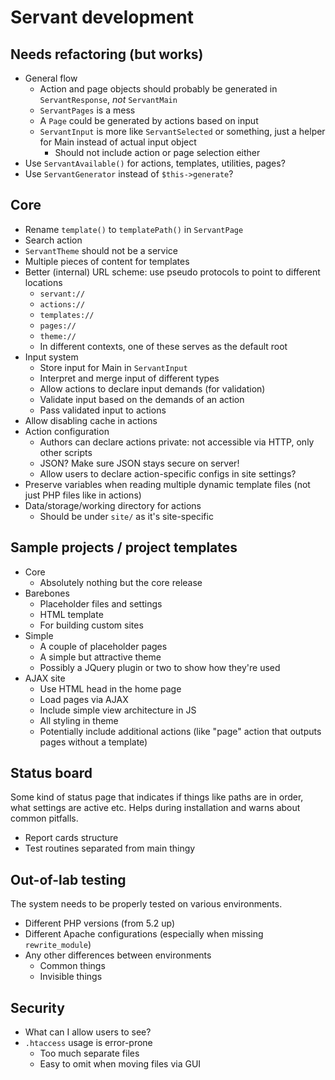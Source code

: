 
# Servant development

## Needs refactoring (but works)

- General flow
	- Action and page objects should probably be generated in `ServantResponse`, *not* `ServantMain`
	- `ServantPages` is a mess
	- A `Page` could be generated by actions based on input
	- `ServantInput` is more like `ServantSelected` or something, just a helper for Main instead of actual input object
		- Should not include action or page selection either
- Use `ServantAvailable()` for actions, templates, utilities, pages?
- Use `ServantGenerator` instead of `$this->generate`?



## Core

- Rename `template()` to `templatePath()` in `ServantPage`
- Search action
- `ServantTheme` should not be a service
- Multiple pieces of content for templates
- Better (internal) URL scheme: use pseudo protocols to point to different locations
	- `servant://`
	- `actions://`
	- `templates://`
	- `pages://`
	- `theme://`
	- In different contexts, one of these serves as the default root
- Input system
	- Store input for Main in `ServantInput`
	- Interpret and merge input of different types
	- Allow actions to declare input demands (for validation)
	- Validate input based on the demands of an action
	- Pass validated input to actions
- Allow disabling cache in actions
- Action configuration
	- Authors can declare actions private: not accessible via HTTP, only other scripts
	- JSON? Make sure JSON stays secure on server!
	- Allow users to declare action-specific configs in site settings?
- Preserve variables when reading multiple dynamic template files (not just PHP files like in actions)
- Data/storage/working directory for actions
	- Should be under `site/` as it's site-specific



## Sample projects / project templates

- Core
	- Absolutely nothing but the core release
- Barebones
	- Placeholder files and settings
	- HTML template
	- For building custom sites
- Simple
	- A couple of placeholder pages
	- A simple but attractive theme
	- Possibly a JQuery plugin or two to show how they're used
- AJAX site
	- Use HTML head in the home page
	- Load pages via AJAX
	- Include simple view architecture in JS
	- All styling in theme
	- Potentially include additional actions (like "page" action that outputs pages without a template)



## Status board

Some kind of status page that indicates if things like paths are in order, what settings are active etc. Helps during installation and warns about common pitfalls.

- Report cards structure
- Test routines separated from main thingy



## Out-of-lab testing

The system needs to be properly tested on various environments.

- Different PHP versions (from 5.2 up)
- Different Apache configurations (especially when missing `rewrite_module`)
- Any other differences between environments
	- Common things
	- Invisible things



## Security

- What can I allow users to see?
- `.htaccess` usage is error-prone
	- Too much separate files
	- Easy to omit when moving files via GUI
